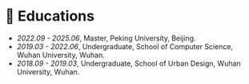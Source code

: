 # 📖 Educations

- *2022.09 - 2025.06*, Master, Peking University, Beijing.
- *2019.03 - 2022.06*, Undergraduate, School of Computer Science, Wuhan University, Wuhan. 
- *2018.09 - 2019.03*, Undergraduate, School of Urban Design, Wuhan University, Wuhan. 
